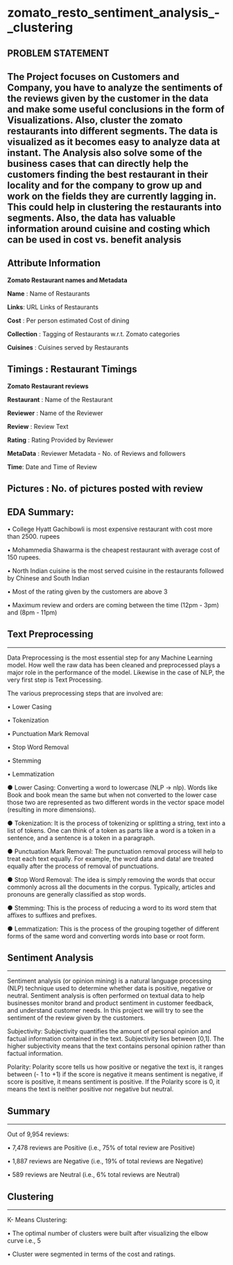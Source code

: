 # zomato_resto_sentiment_analysis_-_clustering
## PROBLEM STATEMENT
The Project focuses on Customers and Company, you have to analyze the sentiments of the reviews given by the customer in the data and make some useful conclusions in the form of Visualizations. Also, cluster the zomato restaurants into different segments. The data is visualized as it becomes easy to analyze data at instant. The Analysis also solve some of the business cases that can directly help the customers finding the best restaurant in their locality and for the company to grow up and work on the fields they are currently lagging in. This could help in clustering the restaurants into segments. Also, the data has valuable information around cuisine and costing which can be used in cost vs. benefit analysis
---
## Attribute Information

**Zomato Restaurant names and Metadata**

**Name** : Name of Restaurants

**Links**: URL Links of Restaurants

**Cost** : Per person estimated Cost of dining

**Collection** : Tagging of Restaurants w.r.t. Zomato categories

**Cuisines** : Cuisines served by Restaurants

**Timings** : Restaurant Timings
---
**Zomato Restaurant reviews**

**Restaurant** : Name of the Restaurant

**Reviewer** : Name of the Reviewer

**Review** : Review Text

**Rating** : Rating Provided by Reviewer

**MetaData** : Reviewer Metadata - No. of Reviews and followers

**Time**: Date and Time of Review

**Pictures** : No. of pictures posted with review
---
## EDA Summary:
• College Hyatt Gachibowli is most expensive restaurant with cost more than 2500. rupees

• Mohammedia Shawarma is the cheapest restaurant with average cost of 150 rupees.

• North Indian cuisine is the most served cuisine in the restaurants followed by Chinese and South Indian

• Most of the rating given by the customers are above 3

• Maximum review and orders are coming between the time (12pm - 3pm) and (8pm - 11pm)

## Text Preprocessing
---
Data Preprocessing is the most essential step for any Machine Learning model. How well the raw data has been cleaned and preprocessed plays a major role in the performance of the model. Likewise in the case of NLP, the very first step is Text Processing.

The various preprocessing steps that are involved are:

• Lower Casing

• Tokenization

• Punctuation Mark Removal

• Stop Word Removal

• Stemming

• Lemmatization

● Lower Casing: Converting a word to lowercase (NLP -> nlp). Words like Book and book mean the same but when not converted to the lower case those two are represented as two different words in the vector space model (resulting in more dimensions).

● Tokenization: It is the process of tokenizing or splitting a string, text into a list of tokens. One can think of a token as parts like a word is a token in a sentence, and a sentence is a token in a paragraph.

● Punctuation Mark Removal: The punctuation removal process will help to treat each text equally. For example, the word data and data! are treated equally after the process of removal of punctuations.

● Stop Word Removal: The idea is simply removing the words that occur commonly across all the documents in the corpus. Typically, articles and pronouns are generally classified as stop words.

● Stemming: This is the process of reducing a word to its word stem that affixes to suffixes and prefixes.

● Lemmatization: This is the process of the grouping together of different forms of the same word and converting words into base or root form.

## Sentiment Analysis
---
Sentiment analysis (or opinion mining) is a natural language processing (NLP) technique used to determine whether data is positive, negative or neutral. Sentiment analysis is often performed on textual data to help businesses monitor brand and product sentiment in customer feedback, and understand customer needs. In this project we will try to see the sentiment of the review given by the customers.

Subjectivity: Subjectivity quantifies the amount of personal opinion and factual information contained in the text. Subjectivity lies between [0,1]. The higher subjectivity means that the text contains personal opinion rather than factual information.

Polarity: Polarity score tells us how positive or negative the text is, it ranges between (- 1 to +1) if the score is negative it means sentiment is negative, if score is positive, it means sentiment is positive. If the Polarity score is 0, it means the text is neither positive nor negative but neutral.

## Summary
---

Out of 9,954 reviews:

• 7,478 reviews are Positive (i.e., 75% of total review are Positive)

• 1,887 reviews are Negative (i.e., 19% of total reviews are Negative)

• 589 reviews are Neutral (i.e., 6% total reviews are Neutral)


## Clustering
---
K- Means Clustering:

• The optimal number of clusters were built after visualizing the elbow curve i.e., 5

• Cluster were segmented in terms of the cost and ratings.
